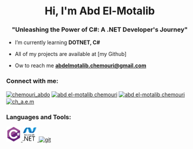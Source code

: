 <h1 align="center">Hi, I'm Abd El-Motalib</h1>
<h3 align="center">"Unleashing the Power of C#: A .NET Developer's Journey"</h3>

- I’m currently learning **DOTNET, C#**

- All of my projects are available at [my Github]

- Ow to reach me **abdelmotalib.chemouri@gmail.com**

<h3 align="left">Connect with me:</h3>
<p align="left">
<a href="https://twitter.com/chemouri_abdo" target="blank"><img align="center" src="https://raw.githubusercontent.com/rahuldkjain/github-profile-readme-generator/master/src/images/icons/Social/twitter.svg" alt="chemouri_abdo" height="30" width="40" /></a>
<a href="https://linkedin.com/in/abd el-motalib chemouri" target="blank"><img align="center" src="https://raw.githubusercontent.com/rahuldkjain/github-profile-readme-generator/master/src/images/icons/Social/linked-in-alt.svg" alt="abd el-motalib chemouri" height="30" width="40" /></a>
<a href="https://fb.com/abd el-motalib chemouri" target="blank"><img align="center" src="https://raw.githubusercontent.com/rahuldkjain/github-profile-readme-generator/master/src/images/icons/Social/facebook.svg" alt="abd el-motalib chemouri" height="30" width="40" /></a>
<a href="https://instagram.com/ch_a.e.m" target="blank"><img align="center" src="https://raw.githubusercontent.com/rahuldkjain/github-profile-readme-generator/master/src/images/icons/Social/instagram.svg" alt="ch_a.e.m" height="30" width="40" /></a>
</p>

<h3 align="left">Languages and Tools:</h3>
<p align="left"> <a href="https://www.w3schools.com/cs/" target="_blank" rel="noreferrer"> <img src="https://raw.githubusercontent.com/devicons/devicon/master/icons/csharp/csharp-original.svg" alt="csharp" width="40" height="40"/> </a> <a href="https://dotnet.microsoft.com/" target="_blank" rel="noreferrer"> <img src="https://raw.githubusercontent.com/devicons/devicon/master/icons/dot-net/dot-net-original-wordmark.svg" alt="dotnet" width="40" height="40"/> </a> <a href="https://git-scm.com/" target="_blank" rel="noreferrer"> <img src="https://www.vectorlogo.zone/logos/git-scm/git-scm-icon.svg" alt="git" width="40" height="40"/> </a> </p>
